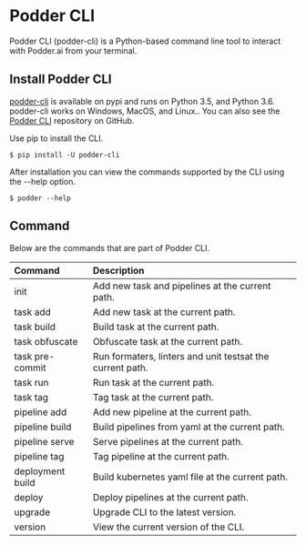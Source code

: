 # Podder CLI
Podder CLI (podder-cli) is a Python-based command line tool to interact with Podder.ai from your terminal.

## Install Podder CLI
[podder-cli](https://pypi.org/project/podder-cli/) is available on pypi and runs on Python 3.5, and Python 3.6. podder-cli works on Windows, MacOS, and Linux.. You can also see the [Podder CLI](https://github.com/podder-ai/podder-cli) repository on GitHub.

Use pip to install the CLI.
```
$ pip install -U podder-cli
```


After installation you can view the commands supported by the CLI using the --help option.
```
$ podder --help
```


## Command
Below are the commands that are part of Podder CLI.

|Command|Description|
|:---|:---|
|init|Add new task and pipelines at the current path.|
|task add|Add new task at the current path.|
|task build |Build task at the current path.|
|task obfuscate|Obfuscate task at the current path.|
|task pre-commit|Run formaters, linters and unit testsat the current path.|
|task run|Run task at the current path.|
|task tag|Tag task at the current path.|
|pipeline add|Add new pipeline at the current path.|
|pipeline build|Build pipelines from yaml at the current path.|
|pipeline serve|Serve pipelines at the current path.|
|pipeline tag|Tag pipeline at the current path.|
|deployment build|Build kubernetes yaml file at the current path.|
|deploy|Deploy pipelines at the current path.|
|upgrade|Upgrade CLI to the latest version.|
|version|View the current version of the CLI.|

